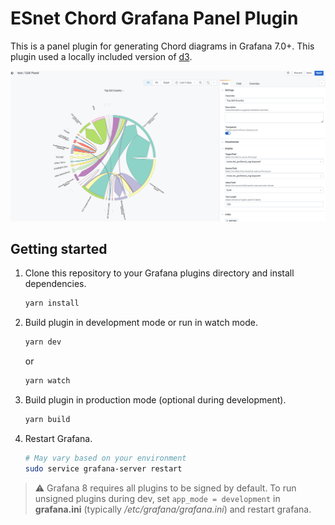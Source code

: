 # ESnet Chord Grafana Panel Plugin



This is a panel plugin for generating Chord diagrams in Grafana 7.0+. This plugin used a locally included version of [d3](https://github.com/d3/d3).

![Sceenshot](https://github.com/esnet/grafana-esnet-chord-panel/blob/92dcc192ec4bc3cdffcca6a59318b3bc21031fcc/src/img/Chord-Example.png)

## Getting started

1. Clone this repository to your Grafana plugins directory and install dependencies.

   ```bash
   yarn install
   ```

2. Build plugin in development mode or run in watch mode.

   ```bash
   yarn dev
   ```

   or

   ```bash
   yarn watch
   ```

3. Build plugin in production mode (optional during development).

   ```bash
   yarn build
   ```

4. Restart Grafana.

   ```bash
   # May vary based on your environment
   sudo service grafana-server restart
   
   ```

> :warning:
Grafana 8 requires all plugins to be signed by default. To run unsigned plugins during dev, set `app_mode = development` in **grafana.ini** (typically _/etc/grafana/grafana.ini_) and restart grafana.
